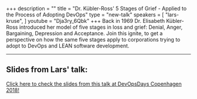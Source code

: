 +++
description = ""
title = "Dr. Kübler-Ross' 5 Stages of Grief - Applied to the Process of Adopting DevOps"
type = "new-talk"
speakers = [
        "lars-kruse",
]
youtube = "Dja3ry_6Qbk"
+++
Back in 1969 Dr. Elisabeth Kübler-Ross introduced her model of five stages in loss and grief: Denial, Anger, Bargaining, Depression and Acceptance. Join this ignite, to get a perspective on how the same five stages apply to corporations trying to adopt to DevOps and LEAN software development.


<hr>

<h2>Slides from Lars' talk:</h2>

[Click here to check the slides from this talk at DevOpsDays Copenhagen 2018!](https://drive.google.com/open?id=10Wom9CK8VKWgjPcmBqU8c1KvMzG1AvnB)